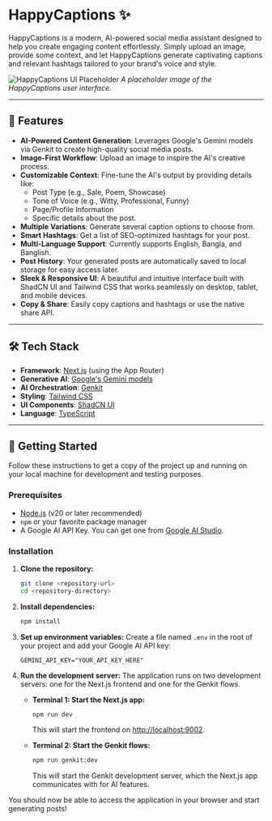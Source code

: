 # HappyCaptions ✨

HappyCaptions is a modern, AI-powered social media assistant designed to help you create engaging content effortlessly. Simply upload an image, provide some context, and let HappyCaptions generate captivating captions and relevant hashtags tailored to your brand's voice and style.

![HappyCaptions UI Placeholder](https://placehold.co/800x450.png)
*A placeholder image of the HappyCaptions user interface.*

---

## 🌟 Features

-   **AI-Powered Content Generation**: Leverages Google's Gemini models via Genkit to create high-quality social media posts.
-   **Image-First Workflow**: Upload an image to inspire the AI's creative process.
-   **Customizable Context**: Fine-tune the AI's output by providing details like:
    -   Post Type (e.g., Sale, Poem, Showcase)
    -   Tone of Voice (e.g., Witty, Professional, Funny)
    -   Page/Profile Information
    -   Specific details about the post.
-   **Multiple Variations**: Generate several caption options to choose from.
-   **Smart Hashtags**: Get a list of SEO-optimized hashtags for your post.
-   **Multi-Language Support**: Currently supports English, Bangla, and Banglish.
-   **Post History**: Your generated posts are automatically saved to local storage for easy access later.
-   **Sleek & Responsive UI**: A beautiful and intuitive interface built with ShadCN UI and Tailwind CSS that works seamlessly on desktop, tablet, and mobile devices.
-   **Copy & Share**: Easily copy captions and hashtags or use the native share API.

---

## 🛠️ Tech Stack

-   **Framework**: [Next.js](https://nextjs.org/) (using the App Router)
-   **Generative AI**: [Google's Gemini models](https://deepmind.google/technologies/gemini/)
-   **AI Orchestration**: [Genkit](https://firebase.google.com/docs/genkit)
-   **Styling**: [Tailwind CSS](https://tailwindcss.com/)
-   **UI Components**: [ShadCN UI](https://ui.shadcn.com/)
-   **Language**: [TypeScript](https://www.typescriptlang.org/)

---

## 🚀 Getting Started

Follow these instructions to get a copy of the project up and running on your local machine for development and testing purposes.

### Prerequisites

-   [Node.js](https://nodejs.org/en) (v20 or later recommended)
-   `npm` or your favorite package manager
-   A Google AI API Key. You can get one from [Google AI Studio](https://aistudio.google.com/app/apikey).

### Installation

1.  **Clone the repository:**
    ```bash
    git clone <repository-url>
    cd <repository-directory>
    ```

2.  **Install dependencies:**
    ```bash
    npm install
    ```

3.  **Set up environment variables:**
    Create a file named `.env` in the root of your project and add your Google AI API key:
    ```env
    GEMINI_API_KEY="YOUR_API_KEY_HERE"
    ```

4.  **Run the development server:**
    The application runs on two development servers: one for the Next.js frontend and one for the Genkit flows.

    -   **Terminal 1: Start the Next.js app:**
        ```bash
        npm run dev
        ```
        This will start the frontend on [http://localhost:9002](http://localhost:9002).

    -   **Terminal 2: Start the Genkit flows:**
        ```bash
        npm run genkit:dev
        ```
        This will start the Genkit development server, which the Next.js app communicates with for AI features.

You should now be able to access the application in your browser and start generating posts!
